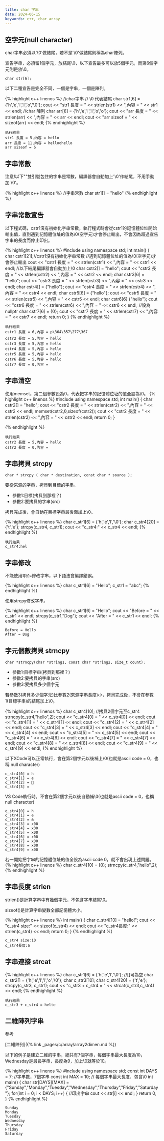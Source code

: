 ```yaml
---
title: char 字串
date: 2024-06-15
keywords: c++, char array
---
```


## 空字元(null character)

char字串必須以'\0'做結尾，若不是'\0'做結尾則稱為char陣列。

宣告字串，必須留1個字元，放結尾\0，以下宣告最多可以放5個字元，而第6個字元則是放\0。
```
char str[6];
```

以下二種宣告是完全不同，一個是字串，一個是陣列。

{% highlight c++ linenos %}
    //char字串
    // \0 代表結尾
    char str1[6] = {'h','e','l','l','o','\0'};
    cout << "str1 長度 = " << strlen(str1) << ",內容 = " << str1 << endl;
    //char 陣列
    char arr[6] = {'h','e','l','l','o','o'};
    cout << "arr 長度 = " << strlen(arr) << ",內容 = " << arr << endl;
    cout << "arr sizeof = " << sizeof(arr) << endl;
{% endhighlight %}

```
執行結果
str1 長度 = 5,內容 = hello
arr 長度 = 11,內容 = helloohello
arr sizeof = 6
```

## 字串常數

注意!以下""雙引號包住的字串是常數，編譯器會自動加上'\0'作結尾，不用手動加'\0'。

{% highlight c++ linenos %}
//字串常數
char str1[] = "hello"
{% endhighlight %}

## 字串常數宣告

以下程式碼，cstr1沒有初始化字串常數，執行程式時會從cstr1的記憶體位址開始輸出值，直到遇到記憶體位址的值為\0(空字元)才會停止輸出，不會因為超過宣告字串的長度而停止印出。

{% highlight c++ linenos %}
#include <iostream>
using namespace std;
int main() {
    char cstr1[21];//cstr1沒有初始化字串常數
    //遇到記憶體位址的值為\0(空字元)才會停止輸出
    cout << "cstr1 長度 = " << strlen(cstr1) << ",內容 = " << cstr1 << endl;
    //以下結尾編譯器會自動加上\0
    char cstr2[] = "hello";
    cout << "cstr2 長度 = " << strlen(cstr2) << ",內容 = " << cstr2 << endl;
    char cstr3[6] = "hello";
    cout << "cstr3 長度 = " << strlen(cstr3) << ",內容 = " << cstr3 << endl;
    char cstr4[] = {"hello"};
    cout << "cstr4 長度 = " << strlen(cstr4) << ",內容 = " << cstr4 << endl;
    char cstr5[6] = {"hello"};
    cout << "cstr5 長度 = " << strlen(cstr5) << ",內容 = " << cstr5 << endl;
    char cstr6[6] {"hello"};
    cout << "cstr6 長度 = " << strlen(cstr6) << ",內容 = " << cstr6 << endl;
    //設為nullptr
    char cstr7[6] = {0};
    cout << "cstr7 長度 = " << strlen(cstr7) << ",內容 = " << cstr7 << endl;
    return 0;
}
{% endhighlight %}

```
執行結果
cstr1 長度 = 6,內容 = p\364\357\277\367
cstr2 長度 = 5,內容 = hello
cstr3 長度 = 5,內容 = hello
cstr4 長度 = 5,內容 = hello
cstr5 長度 = 5,內容 = hello
cstr6 長度 = 5,內容 = hello
cstr7 長度 = 0,內容 = 
```

## 字串清空

使用memset，第二個參數設為0，代表把字串的記憶體位址的值全設為\0。
{% highlight c++ linenos %}
#include <iostream>
using namespace std;
int main() {
    char cstr2[] = "hello";
    cout << "cstr2 長度 = " << strlen(cstr2) << ",內容 = " << cstr2 << endl;
    memset(cstr2,0,sizeof(cstr2));
    cout << "cstr2 長度 = " << strlen(cstr2) << ",內容 = " << cstr2 << endl;
    return 0;
}

{% endhighlight %}

```
執行結果
cstr2 長度 = 5,內容 = hello
cstr2 長度 = 0,內容 = 
```

## 字串拷貝 strcpy
```
char * strcpy ( char * destination, const char * source );
```
要從來源的字串，拷貝到目標的字串。

- 參數1:目標(拷貝到那裡？)
- 參數2:要拷貝的字串(src)

拷貝完成後，會自動在目標字串最後面加上\0。

{% highlight c++ linenos %}
    char c_str1[6] = {'h','e','l','\0'};
    char c_str4[20] = {'t','e'};
    strcpy(c_str4, c_str1);
    cout << "c_str4:" << c_str4 << endl;
{% endhighlight %}

```
執行結果
c_str4:hel
```

## 字串修改

不能使用`等於=`修改字串，以下語法會編譯錯誤。

{% highlight c++ linenos %}
    char c_str1[6] = "Hello";
    c_str1 = "abc";
{% endhighlight %}

使用strcpy修改字串。

{% highlight c++ linenos %}
    char c_str1[6] = "Hello";
    cout << "Before = " << c_str1 << endl;
    strcpy(c_str1,"Dog");
    cout << "After = " << c_str1 << endl;
{% endhighlight %}

```
Before = Hello
After = Dog
```

## 字元個數拷貝 strncpy
```
char *strncpy(char *string1, const char *string2, size_t count);
```
- 參數1:目標字串(拷貝到那裡？)
- 參數2:要拷貝的字串(src)
- 參數3:要拷貝多少個字元

若參數3(拷貝多少個字元)比參數2(來源字串長度)小，拷貝完成後，不會在參數1(目標字串)的結尾加上\0。

{% highlight c++ linenos %}
    char c_str4[10];
    //拷貝2個字元至c_str4
    strncpy(c_str4,"hello",2);
    cout << "c_str4[0] = " << c_str4[0] << endl;
    cout << "c_str4[1] = " << c_str4[1] << endl;
    cout << "c_str4[2] = " << c_str4[2] << endl;
    cout << "c_str4[3] = " << c_str4[3] << endl;
    cout << "c_str4[4] = " << c_str4[4] << endl;
    cout << "c_str4[5] = " << c_str4[5] << endl;
    cout << "c_str4[6] = " << c_str4[6] << endl;
    cout << "c_str4[7] = " << c_str4[7] << endl;
    cout << "c_str4[8] = " << c_str4[8] << endl;
    cout << "c_str4[9] = " << c_str4[9] << endl;
{% endhighlight %}

以下XCode可以正常執行，會在第2個字元以後補上\0(也就是ascii code = 0，也稱 null character)

```
c_str4[0] = h
c_str4[1] = e
c_str4[2] = 
c_str4[3] = 
```

VS Code執行時，不會在第2個字元以後自動補\0(也就是ascii code = 0，也稱 null character)

```
c_str4[0] = h
c_str4[1] = e
c_str4[2] = &
c_str4[3] = x00
c_str4[4] = x00
c_str4[5] = x00
c_str4[6] = x00
c_str4[7] = x00
c_str4[8] = x00
c_str4[9] = x00
```

若一開始把字串的記憶體位址的值全設為ascii code 0，就不會出現上述問題。
{% highlight c++ linenos %}
    char c_str4[10] = {0};
    strncpy(c_str4,"hello",2);
{% endhighlight %}


## 字串長度 strlen

strlen()是計算字串中有幾個字元，不包含字串結尾\0。

sizeof()是計算字串變數全部記憶體大小。

{% highlight c++ linenos %}
int main() {
    char c_str4[10] = "hello!";
    cout << "c_str4 size:" << sizeof(c_str4) << endl;
    cout << "c_str4長度:" << strlen(c_str4) << endl;
    return 0;
}
{% endhighlight %}

```
c_str4 size:10
c_str4長度:6
```

## 字串連接 strcat

{% highlight c++ linenos %}
    char c_str1[6] = {'h','e','l','\0'};
    //[]可為空
    char c_str2[] = {'h','e','l','l','o','\0'};
    char c_str3[10];
    char c_str4[20] = {'t','e'};
    strcpy(c_str3, c_str1);
    cout << "c_str3 + c_str4 = " << strcat(c_str3,c_str4) << endl;
{% endhighlight %}

```
執行結果
c_str3 + c_str4 = helte
```


## 二維陣列字串

參考

[二維陣列]({% link _pages/c/array/array2dimen.md %})

以下的例子是建立二維的字串，總共有7個字串，每個字串最大長度為10，Wednesday是最長字串，長度為9，加上\0就等於10。

{% highlight c++ linenos %}
#include <iostream>
using namespace std;
const int DAYS = 7; //字串數，7個字串
const int MAX = 10; // 每個字串最大長度，包含\0
int main() {
    char str[DAYS][MAX] = {"Sunday","Monday","Tuesday","Wednesday","Thursday","Friday","Saturday"};
    for(int i = 0; i < DAYS; i++) {
        //印出字串
        cout << str[i] << endl;
    }
    return 0;
}
{% endhighlight %}

```
Sunday
Monday
Tuesday
Wednesday
Thursday
Friday
Saturday

```



